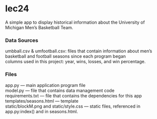 # lec24
A simple app to display historical information about the University of Michigan Men’s Basketball Team.

### Data Sources
umbball.csv & umfootball.csv: files that contain information about men’s basketball and football seasons since each program began
<br> columns used in this project: year, wins, losses, and win percentage.

### Files
app.py — main application program file
<br> model.py — file that contains data management code
<br> requirements.txt — file that contains the dependencies for this app
<br> templates/seasons.html — template
<br> static/blockM.png and static/style.css — static files, referenced in app.py:index() and in seasons.html.
